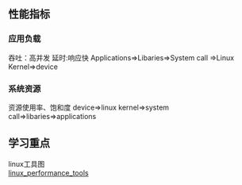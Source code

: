 ## 性能指标
### 应用负载
吞吐：高并发
延时:响应快
Applications=>Libaries=>System call =>Linux Kernel=>device
### 系统资源
资源使用率、饱和度
device=>linux kernel=>system call=>libaries=>applications


## 学习重点
linux工具图  
[linux_performance_tools](/Users/yihong.li/Documents/project/notebook/linux/linux_performace/6picture/linux_performance_tools.png)